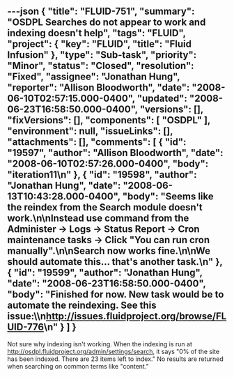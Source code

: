 ---json
{
  "title": "FLUID-751",
  "summary": "OSDPL Searches do not appear to work and indexing doesn't help",
  "tags": "FLUID",
  "project": {
    "key": "FLUID",
    "title": "Fluid Infusion"
  },
  "type": "Sub-task",
  "priority": "Minor",
  "status": "Closed",
  "resolution": "Fixed",
  "assignee": "Jonathan Hung",
  "reporter": "Allison Bloodworth",
  "date": "2008-06-10T02:57:15.000-0400",
  "updated": "2008-06-23T16:58:50.000-0400",
  "versions": [],
  "fixVersions": [],
  "components": [
    "OSDPL"
  ],
  "environment": null,
  "issueLinks": [],
  "attachments": [],
  "comments": [
    {
      "id": "19597",
      "author": "Allison Bloodworth",
      "date": "2008-06-10T02:57:26.000-0400",
      "body": "iteration11\n"
    },
    {
      "id": "19598",
      "author": "Jonathan Hung",
      "date": "2008-06-13T10:43:28.000-0400",
      "body": "Seems like the reindex from the Search module doesn't work.\n\nInstead use command from the Administer -> Logs -> Status Report -> Cron maintenance tasks -> Click \"You can run cron manually\".\n\nSearch now works fine.\n\nWe should automate this... that's another task.\n"
    },
    {
      "id": "19599",
      "author": "Jonathan Hung",
      "date": "2008-06-23T16:58:50.000-0400",
      "body": "Finished for now. New task would be to automate the reindexing. See this issue:\\\n<http://issues.fluidproject.org/browse/FLUID-776>\n"
    }
  ]
}
---
Not sure why indexing isn't working. When the indexing is run at <http://osdpl.fluidproject.org/admin/settings/search>, it says "0% of the site has been indexed. There are 23 items left to index." No results are returned when searching on common terms like "content."

        